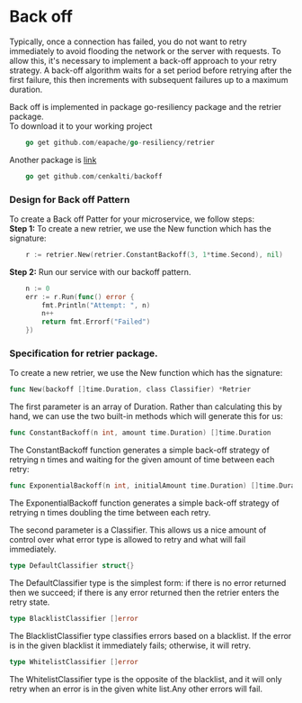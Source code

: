 # Back off
Typically, once a connection has failed, you do not want to retry immediately to avoid flooding the network or the server with requests. To allow this, it's necessary to implement a back-off approach to your retry strategy. A back-off algorithm waits for a set period before retrying after the first failure, this then increments with subsequent failures up to a maximum duration.<br/>

Back off is implemented in package go-resiliency package and the retrier package. <br/> 
To download it to your working project
```go
    go get github.com/eapache/go-resiliency/retrier
```

Another package is [link](https://github.com/cenkalti/backoff/blob/v4/example_test.go) 
```go
    go get github.com/cenkalti/backoff
```

### Design for Back off Pattern
To create a Back off Patter for your microservice, we follow steps:<br/>
**Step 1:** To create a new retrier, we use the New function which has the signature:
```go
    r := retrier.New(retrier.ConstantBackoff(3, 1*time.Second), nil)
```
**Step 2:** Run our service with our backoff pattern.
```go
    n := 0
    err := r.Run(func() error {
        fmt.Println("Attempt: ", n)
        n++
        return fmt.Errorf("Failed")
    })
```
### Specification for retrier package.
To create a new retrier, we use the New function which has the signature:
```go
func New(backoff []time.Duration, class Classifier) *Retrier
```

The first parameter is an array of Duration. Rather than calculating this by hand, we can use the two built-in methods which will generate this for us:
```go
func ConstantBackoff(n int, amount time.Duration) []time.Duration
```

The ConstantBackoff function generates a simple back-off strategy of retrying n times and waiting for the given amount of time between each retry:
```go
func ExponentialBackoff(n int, initialAmount time.Duration) []time.Duration
```
The ExponentialBackoff function generates a simple back-off strategy of retrying n times doubling the time between each retry.<br/>

The second parameter is a Classifier. This allows us a nice amount of control over what error type is allowed to retry and what will fail immediately.
```go
type DefaultClassifier struct{}
```
The DefaultClassifier type is the simplest form: if there is no error returned then we succeed; if there is any error returned then the retrier enters the retry state.
```go
type BlacklistClassifier []error
```

The BlacklistClassifier type classifies errors based on a blacklist. If the error is in the given blacklist it immediately fails; otherwise, it will retry.
```go
type WhitelistClassifier []error
```
The WhitelistClassifier type is the opposite of the blacklist, and it will only retry when an error is in the given white list.Any other errors will fail.
